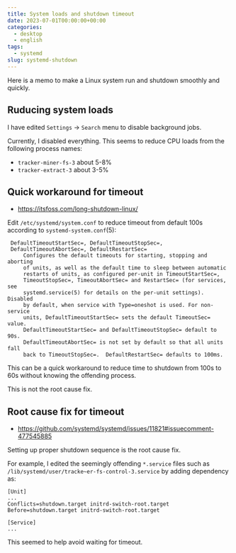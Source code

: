 ```yaml
---
title: System loads and shutdown timeout
date: 2023-07-01T00:00:00+00:00
categories:
  - desktop
  - english
tags:
  - systemd
slug: systemd-shutdown
---
```


Here is a memo to make a Linux system run and shutdown smoothly and quickly.

## Ruducing system loads

I have edited `Settings` -> `Search` menu to disable background jobs.

Currently, I disabled everything.  This seems to reduce CPU loads from the
following process names:

- `tracker-miner-fs-3` about 5-8%
- `tracker-extract-3` about 3-5%

## Quick workaround for timeout

- https://itsfoss.com/long-shutdown-linux/

Edit `/etc/systemd/system.conf` to reduce timeout from default 100s according to
`systemd-system.conf`(5):

```
 DefaultTimeoutStartSec=, DefaultTimeoutStopSec=,
 DefaultTimeoutAbortSec=, DefaultRestartSec=
     Configures the default timeouts for starting, stopping and aborting
     of units, as well as the default time to sleep between automatic
     restarts of units, as configured per-unit in TimeoutStartSec=,
     TimeoutStopSec=, TimeoutAbortSec= and RestartSec= (for services, see
     systemd.service(5) for details on the per-unit settings). Disabled
     by default, when service with Type=oneshot is used. For non-service
     units, DefaultTimeoutStartSec= sets the default TimeoutSec= value.
     DefaultTimeoutStartSec= and DefaultTimeoutStopSec= default to 90s.
     DefaultTimeoutAbortSec= is not set by default so that all units fall
     back to TimeoutStopSec=.  DefaultRestartSec= defaults to 100ms.
```

This can be a quick workaround to reduce time to shutdown from 100s to 60s
without knowing the offending process.

This is not the root cause fix.

## Root cause fix for timeout

- https://github.com/systemd/systemd/issues/11821#issuecomment-477545885

Setting up proper shutdown sequence is the root cause fix.

<!--
XXX untested
You can find offending systemd service file by running the following shell
script:
```sh
#!/bin/sh -e
find /usr/lib/systemd/system/*.service -type f | \
xargs grep --files-with-matches DefaultDependencies=no | \
xargs grep --files-with-matches Conflicts=.*shutdown.target | \
xargs grep --files-without-match Before=.*shutdown.target
```
-->

For example, I edited the seemingly offending `*.service` files such as
`/lib/systemd/user/tracke~er-fs-control-3.service` by adding dependency as:
```
[Unit]
...
Conflicts=shutdown.target initrd-switch-root.target
Before=shutdown.target initrd-switch-root.target

[Service]
...
```

This seemed to help avoid waiting for timeout.


<!-- vim: set sw=4 sts=4 ai si et tw=79 ft=markdown: -->
